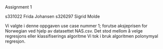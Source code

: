 Assignment 1

s331022 Frida Johansen
s326297 Sigrid Molde

Vi valgte i denne oppgaven use case nummer 1; forutse aksjeprisen for Norwegian ved hjelp av datasettet NAS.csv. Det stod mellom å velge regresjons eller klassifiserings algoritme Vi tok i bruk algoritmen polonymyal regresjon. 
